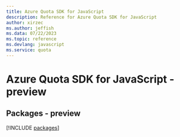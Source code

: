 ```yaml
---
title: Azure Quota SDK for JavaScript
description: Reference for Azure Quota SDK for JavaScript
author: xirzec
ms.author: jeffish
ms.data: 07/22/2023
ms.topic: reference
ms.devlang: javascript
ms.service: quota
---
```

# Azure Quota SDK for JavaScript - preview
## Packages - preview
[!INCLUDE [packages](quota-index.md)]